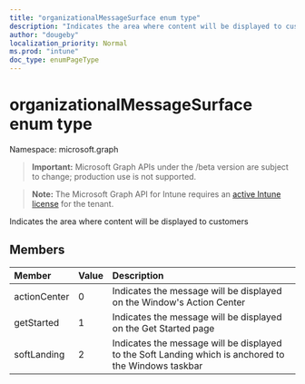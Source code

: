 ```yaml
---
title: "organizationalMessageSurface enum type"
description: "Indicates the area where content will be displayed to customers"
author: "dougeby"
localization_priority: Normal
ms.prod: "intune"
doc_type: enumPageType
---
```


# organizationalMessageSurface enum type

Namespace: microsoft.graph

> **Important:** Microsoft Graph APIs under the /beta version are subject to change; production use is not supported.

> **Note:** The Microsoft Graph API for Intune requires an [active Intune license](https://go.microsoft.com/fwlink/?linkid=839381) for the tenant.

Indicates the area where content will be displayed to customers

## Members
|Member|Value|Description|
|:---|:---|:---|
|actionCenter|0|Indicates the message will be displayed on the Window's Action Center|
|getStarted|1|Indicates the message will be displayed on the Get Started page|
|softLanding|2|Indicates the message will be displayed to the Soft Landing which is anchored to the Windows taskbar|




